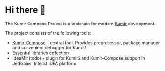 # Hi there 👋

The Kumir Compose Project is a toolchain for modern [Kumir](https://github.com/a-a-maly/kumir2) development. 

The project consists of the following tools:
- [Kumir-Compose](https://github.com/kumir-compose/compose) - central tool. Provides preprocessor, package manager and convenient debugger for Kumir2
- Essential libraries collection
- IdeaMir (todo) - plugin for Kumir2 and Kumir-Compose support in JetBrains' IntelliJ IDEA platform
<!--

**Here are some ideas to get you started:**

🙋‍♀️ A short introduction - what is your organization all about?
🌈 Contribution guidelines - how can the community get involved?
👩‍💻 Useful resources - where can the community find your docs? Is there anything else the community should know?
🍿 Fun facts - what does your team eat for breakfast?
🧙 Remember, you can do mighty things with the power of [Markdown](https://docs.github.com/github/writing-on-github/getting-started-with-writing-and-formatting-on-github/basic-writing-and-formatting-syntax)
-->
